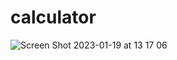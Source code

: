 
# calculator

![Screen Shot 2023-01-19 at 13 17 06](https://user-images.githubusercontent.com/100985360/213403136-f136aae4-2e5e-414e-837b-ff8528dfd0d6.png)

